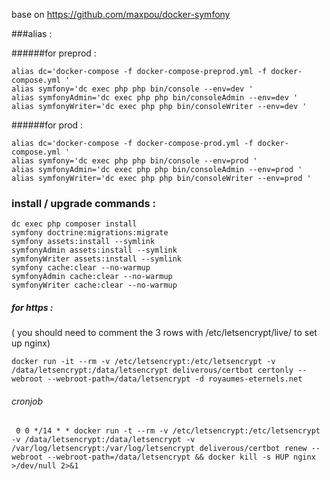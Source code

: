 base on https://github.com/maxpou/docker-symfony

###alias : 

######for preprod :

````
alias dc='docker-compose -f docker-compose-preprod.yml -f docker-compose.yml '
alias symfony='dc exec php php bin/console --env=dev '
alias symfonyAdmin='dc exec php php bin/consoleAdmin --env=dev '
alias symfonyWriter='dc exec php php bin/consoleWriter --env=dev '
````

######for prod :

````
alias dc='docker-compose -f docker-compose-prod.yml -f docker-compose.yml '
alias symfony='dc exec php php bin/console --env=prod '
alias symfonyAdmin='dc exec php php bin/consoleAdmin --env=prod '
alias symfonyWriter='dc exec php php bin/consoleWriter --env=prod '
````

### install / upgrade commands :

````
dc exec php composer install
symfony doctrine:migrations:migrate
symfony assets:install --symlink
symfonyAdmin assets:install --symlink
symfonyWriter assets:install --symlink
symfony cache:clear --no-warmup
symfonyAdmin cache:clear --no-warmup
symfonyWriter cache:clear --no-warmup
````

##### for https : 

( you should need to comment the 3 rows with /etc/letsencrypt/live/ to set up nginx)

````
docker run -it --rm -v /etc/letsencrypt:/etc/letsencrypt -v /data/letsencrypt:/data/letsencrypt deliverous/certbot certonly --webroot --webroot-path=/data/letsencrypt -d royaumes-eternels.net
````
###### cronjob

````
 0 0 */14 * * docker run -t --rm -v /etc/letsencrypt:/etc/letsencrypt -v /data/letsencrypt:/data/letsencrypt -v /var/log/letsencrypt:/var/log/letsencrypt deliverous/certbot renew --webroot --webroot-path=/data/letsencrypt && docker kill -s HUP nginx >/dev/null 2>&1
````